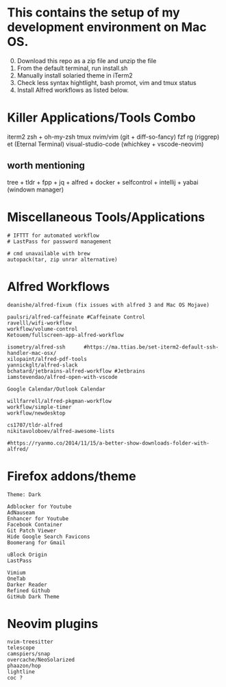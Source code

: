 # This contains the setup of my development environment on Mac OS.

0. Download this repo as a zip file and unzip the file
1. From the default terminal, run install.sh
2. Manually install solaried theme in iTerm2
3. Check less syntax hightlight, bash promot, vim and tmux status
5. Install Alfred workflows as listed below.



# Killer Applications/Tools Combo
iterm2
zsh + oh-my-zsh
tmux
nvim/vim
(git + diff-so-fancy)
fzf
rg (riggrep)
et (Eternal Terminal)
visual-studio-code (whichkey + vscode-neovim)

## worth mentioning
tree + tldr + fpp + jq + alfred + docker + selfcontrol + intellij + yabai (windown manager)




# Miscellaneous Tools/Applications
    # IFTTT for automated workflow
    # LastPass for password management

    # cmd unavailable with brew
    autopack(tar, zip unrar alternative)


# Alfred Workflows
    deanishe/alfred-fixum (fix issues with alfred 3 and Mac OS Mojave)

    paulsri/alfred-caffeinate #Caffeinate Control
    ravelll/wifi-workflow
    workflow/volume-control
    Ketouem/fullscreen-app-alfred-workflow

    isometry/alfred-ssh      #https://ma.ttias.be/set-iterm2-default-ssh-handler-mac-osx/
    xilopaint/alfred-pdf-tools
    yannickglt/alfred-slack
    bchatard/jetbrains-alfred-workflow #Jetbrains
    iamstevendao/alfred-open-with-vscode

    Google Calendar/Outlook Calendar

    willfarrell/alfred-pkgman-workflow
    workflow/simple-timer
    workflow/newdesktop

    cs1707/tldr-alfred
    nikitavoloboev/alfred-awesome-lists

    #https://ryanmo.co/2014/11/15/a-better-show-downloads-folder-with-alfred/

# Firefox addons/theme
    Theme: Dark

    Adblocker for Youtube
    AdNauseam
    Enhancer for Youtube
    Facebook Container
    Git Patch Viewer
    Hide Google Search Favicons
    Boomerang for Gmail

    uBlock Origin
    LastPass

    Vimium
    OneTab
    Darker Reader
    Refined Github
    GitHub Dark Theme


# Neovim plugins
    nvim-treesitter
    telescope
    camspiers/snap
    overcache/NeoSolarized
    phaazon/hop
    lightline
    coc ?
    
